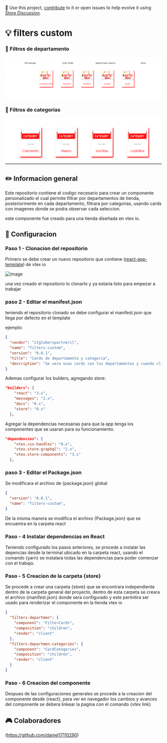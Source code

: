 📢 Use this project, [contribute](https://github.com/{OrganizationName}/{AppName}) to it or open issues to help evolve it using [Store Discussion](https://github.com/vtex-apps/store-discussion).

# :bulb: filters custom

### :green_book: Filtros de departamento
![Media Placeholder](https://github.com/daniel17110290/Diesel_store/blob/main/assets/images/filter-departments.PNG)

### :orange_book: Filtros de categorias
![Media Placeholder](https://github.com/daniel17110290/Diesel_store/blob/main/assets/images/filters-categories.PNG)


## :pencil2: Informacion general

Este repositorio contiene el codigo necesario para crear un componente personalizado el cual permite filtrar por departamentos de tienda, posteriormente en cada departamento, filtrara por categorias, usando cards con imagenes donde se podra observar cada seleccion. 

este componente fue creado para una tienda diseñada en vtex io.

## :wrench: Configuracion 

### Paso 1 - Clonacion del repositorio

Primero se debe crear un nuevo repositorio que contiene ([react-app-template](https://github.com/vtex-apps/react-app-template)) de vtex io 

![image](https://user-images.githubusercontent.com/96321122/194419247-940ccb1b-566d-4b25-b5e0-c4ce319bb802.png)

una vez creado el repositorio lo clonarlo y ya estaria listo para empezar a trabajar

### paso 2 - Editar el manifest.json

teniendo el repositorio clonado se debe configurar el manifest.json que llega por defecto en el template

ejemplo:
```json
{
  "vendor": "itgloberspartnercl",
  "name": "filters-custom",
  "version": "0.0.1",
  "title": "Cards de departamento y categoria",
  "description": "Se vera unas cards con los departamentos y cuando click se mostrara las cards con las categorias",
}
 ```
Ademas configurar los bulders, agregando store:
```json
"builders": {
    "react": "3.x",
    "messages": "1.x",
    "docs": "0.x",
    "store": "0.x"
  },
 ```
Agregar la dependencias necesarias para que la app tenga los componentes que se usaran para su funcionamiento.
```json
"dependencies": {
    "vtex.css-handles": "0.x",
    "vtex.store-graphql": "2.x",
    "vtex.store-components": "3.x"
  },
  ``` 
### paso 3 - Editar el Package.json

Se modificara el archivo de {package.json} global
```json
{
  "version": "0.0.1",
  "name": "filters-custom",
}
 ``` 
De la misma manera se modifica el archivo {Package.json} que se encuentra en la carpeta react

### Paso - 4 Instalar dependencias en React

Teniendo configurado los pasos anteriores, se procede a instalar las depencias desde la terminal ubicado en la carpeta react, usando el comando {yarn} se instalara todas las dependencias para poder comenzar con el trabajo.

### Paso - 5 Creacion de la carpeta {store}

Se procede a crear una carpeta {store} que se encontrara independiente dentro de la carpeta general del proyecto, dentro de esta carpeta se creara el archivo {manifest.json} donde sera configurado y este permitira ser usado para renderizar el componente en la tienda vtex io
```json
{
  "filters-departmen": {
    "component": "FilterCards",
    "composition": "children",
    "render": "client"
  },
  "filters-departmen.categories": {
    "component": "CardCategories",
    "composition": "children",
    "render": "client"
  }
}
 ``` 
### Paso - 6 Creacion del componente

Despues de las configuraciones generales se procede a la creacion del componente desde {react}, para ver en navegador los cambios y avances del componente se debera linkear la pagina con el comando {vtex link}

## :video_game: Colaboradores

(https://github.com/daniel17110290)




